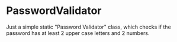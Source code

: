 # PasswordValidator
Just a simple static "Password Validator" class, which checks if the password has at least 2 upper case letters and 2 numbers.
